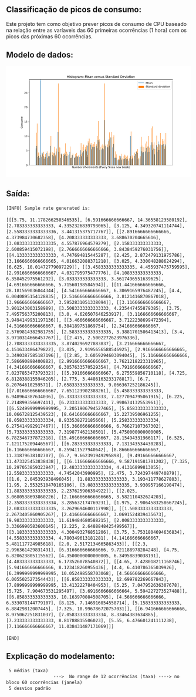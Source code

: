 ## Classificação de picos de consumo:

Este projeto tem como objetivo prever picos de consumo de CPU baseado na relação entre as varíaveis das 60 primeiras ocorrências (1 hora) com os picos das próximas 60 ocorrências.

## Modelo de dados:

<img src="https://github.com/vinhali/advanced_monitoring/blob/master/neural-network/classification/img/model.png?raw=true"/>

## Saída:

    [INFO] Sample rate generated is:

    [[[5.75, 11.178266250346535], [6.591666666666667, 14.36558123580192], [2.783333333333333, 4.3352326839793065], [3.125, 4.349320741114744], [2.5583333333333336, 3.441315375717767]], [[2.8916666666666666, 4.373984730682358], [4.208333333333333, 3.688670204665616], [3.0833333333333335, 4.557876964579279], [2.158333333333333, 2.600859415072198], [2.7666666666666666, 3.8438459276031756]], [[4.133333333333333, 4.747694815445287], [2.425, 2.872479131975786], [3.1666666666666665, 4.016632088371218], [3.025, 4.330048288624294], [6.625, 10.01472779097229]], [[3.4583333333333335, 4.455937475759595], [2.9916666666666667, 4.031795975477776], [4.108333333333333, 6.358452975561292], [3.033333333333333, 3.5617496551639625], [4.691666666666666, 5.71560198584594]], [[11.441666666666666, 28.181569036044344], [4.541666666666667, 6.3069165976487245], [4.4, 6.0040895154128835], [2.5166666666666666, 3.8121416870867018], [3.966666666666667, 3.5952831051338094]], [[3.1166666666666667, 3.901243003158989], [3.5083333333333333, 4.235447455879385], [3.75, 7.495756375200813], [3.0, 4.620507646253917], [3.1166666666666667, 3.9494149931197136]], [[3.466666666666667, 3.7122238699472394], [4.516666666666667, 6.384189751869754], [2.341666666666667, 2.5769814382981755], [2.5833333333333335, 3.3881701506413413], [3.4, 3.9710314666457767]], [[2.475, 2.5002272623976336], [2.7083333333333335, 3.8740296927883837], [3.216666666666667, 4.151633486479822], [3.025, 2.9195656588546925], [2.9166666666666665, 3.3490387585187196]], [[2.85, 3.6059294603094045], [5.116666666666666, 7.586690898400882], [2.9916666666666667, 3.7621218223311965], [4.341666666666667, 6.3057633570529354], [4.791666666666667, 7.023785347379332]], [[5.391666666666667, 6.275559856710118], [4.725, 6.8128388155946205], [2.775, 3.4486163233178817], [6.7, 8.20764610259571], [7.658333333333333, 9.066367252186245]], [[7.016666666666667, 7.651123902388261], [5.458333333333333, 6.948964387634036], [6.333333333333333, 7.1277094795061915], [6.225, 7.214899356697411], [6.233333333333333, 7.998674132553961]], [[6.5249999999999995, 7.2051906794527465], [5.858333333333333, 10.066728125439523], [8.641666666666667, 15.22739506961255], [8.058333333333334, 8.933538272185666], [5.258333333333334, 6.275414992917467]], [[5.366666666666666, 6.76627107367302], [5.733333333333333, 7.319877462130501], [5.4750000000000005, 6.782346737872318], [15.491666666666667, 28.15494331966117], [6.525, 7.121175209446567]], [[6.283333333333333, 7.131343534430283], [6.116666666666667, 8.259411527940642], [8.866666666666667, 11.31879638102707], [6.7, 9.662391949295898], [9.491666666666667, 11.473325453838438]], [[6.116666666666666, 9.587191581701202], [7.325, 10.297053859323947], [2.4833333333333334, 4.41316899813055], [2.558333333333333, 4.74542043990995], [2.475, 3.724397449740879]], [[1.6, 2.045393938496045], [1.8833333333333333, 3.193411778627803], [1.95, 2.5532510470165106], [3.0833333333333335, 3.930957166190474], [1.8833333333333333, 2.237625906394922]], [[2.025, 3.0680538693860226], [2.1666666666666665, 3.582110432624203], [2.3583333333333334, 3.285632174769231], [1.975, 2.9064583258667245], [2.0833333333333335, 3.2629694600117998]], [[1.5083333333333333, 2.2673405860905267], [2.416666666666667, 3.0691524839435673], [9.983333333333333, 11.619484680588215], [2.0083333333333333, 3.3366990583600145], [2.225, 2.6488848425499567]], [[3.183333333333333, 4.300493276851206], [3.75, 3.7531804694636834], [4.558333333333334, 4.780349613181281], [4.141666666666667, 5.481117724985618], [2.0, 2.5172134665863433]], [[2.3, 2.996361429831491], [6.316666666666666, 9.721188978284248], [4.75, 6.820623805115562], [4.3500000000000005, 6.34958839038191], [4.483333333333333, 6.173526078540872]], [[4.65, 7.428018211168746], [5.941666666666666, 8.123418260955436], [4.4, 6.410786365039926], [6.3999999999999995, 10.052498558703068], [4.566666666666666, 6.005502527354443]], [[6.858333333333333, 12.699782269667843], [7.8999999999999995, 13.41322278404953], [5.25, 7.047952636307678], [5.725, 7.904673531295497], [3.6916666666666664, 5.594227273527488]], [[6.858333333333333, 10.163970084508705], [4.566666666666666, 6.333078144779107], [8.125, 7.146916054558714], [5.158333333333333, 6.88429812007445], [7.325, 10.996786720757031]], [[6.941666666666666, 8.975062251831037], [7.058333333333334, 8.33464383634885], [7.233333333333333, 8.81788815506023], [5.55, 6.476601241111238], [7.116666666666667, 11.038431487171069]]]

    [END]
    
 ## Explicação do modelamento:
 
     5 médias (taxa)
                      --->  No range de 12 ocorrências (taxa) ----> no bloco 60 ocorrências (janela)
     5 desvios padrão


